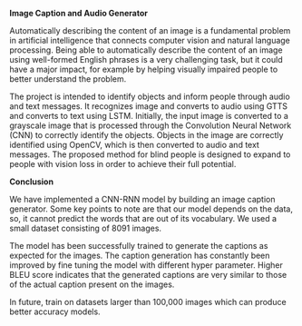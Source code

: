 **Image Caption and Audio Generator**

Automatically describing the content of an image is a fundamental problem in artificial intelligence that connects computer vision and natural language processing. Being able to automatically describe the content of an image using well-formed English phrases is a very challenging task, but it could have a major impact, for example by helping visually impaired people to better understand the problem.

The project is intended to identify objects and inform people through audio and text messages. It recognizes image and converts to audio using GTTS and converts to text using LSTM. Initially, the input image is converted to a grayscale image that is processed through the Convolution Neural Network (CNN) to correctly identify the objects. Objects in the image are correctly identified using OpenCV, which is then converted to audio and text messages. The proposed method for blind people is designed to expand to people with vision loss in order to achieve their full potential.

**Conclusion**

We have implemented a CNN-RNN model by building an image caption generator. Some key points to note are that our model depends on the data, so, it cannot predict the words that are out of its vocabulary. We used a small dataset consisting of 8091 images. 

The model has been successfully trained to generate the captions as expected for the images. The caption generation has constantly been improved by fine tuning the model with different hyper parameter. Higher BLEU score indicates that the generated captions are very similar to those of the actual caption present on the images. 

In future, train on datasets larger than 100,000 images which can produce better accuracy models.
